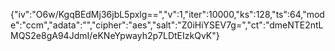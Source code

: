 {"iv":"O6w/KgqBEdMj36jbL5pxlg==","v":1,"iter":10000,"ks":128,"ts":64,"mode":"ccm","adata":"","cipher":"aes","salt":"Z0iHiYSEV7g=","ct":"dmeNTE2ntLMQS2e8gA94JdmI/eKNeYpwayh2p7LDtEIzkQvK"}
